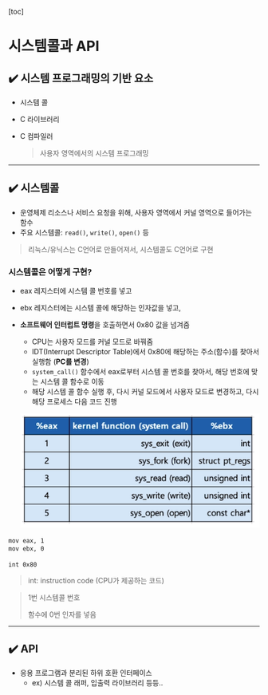 [toc]

# 시스템콜과 API

## :heavy_check_mark: 시스템 프로그래밍의 기반 요소

- 시스템 콜

- C 라이브러리

- C 컴파일러

  > 사용자 영역에서의 시스템 프로그래밍



<hr>

## :heavy_check_mark: 시스템콜


- 운영체제 리소스나 서비스 요청을 위해, 사용자 영역에서 커널 영역으로 들어가는 함수
- 주요 시스템콜: `read()`, `write()`, `open()` 등

> 리눅스/유닉스는 C언어로 만들어져서, 시스템콜도 C언어로 구현



### 시스템콜은 어떻게 구현?

- eax 레지스터에 시스템 콜 번호를 넣고

- ebx 레지스터에는 시스템 콜에 해당하는 인자값을 넣고,

- **소프트웨어 인터럽트 명령**을 호출하면서 0x80 값을 넘겨줌

  - CPU는 사용자 모드를 커널 모드로 바꿔줌
  - IDT(Interrupt Descriptor Table)에서 0x80에 해당하는 주소(함수)를 찾아서 실행함 (**PC를 변경**)
  - `system_call()` 함수에서 eax로부터 시스템 콜 번호를 찾아서, 해당 번호에 맞는 시스템 콜 함수로 이동
  - 해당 시스템 콜 함수 실행 후, 다시 커널 모드에서 사용자 모드로 변경하고, 다시 해당 프로세스 다음 코드 진행

  ![image-20210304232302450](assets/image-20210304232302450.png)

```
mov eax, 1
mov ebx, 0

int 0x80
```

> int: instruction code (CPU가 제공하는 코드)

> 1번 시스템콜 번호
>
> 함수에 0번 인자를 넣음





<hr>

## :heavy_check_mark: API


- 응용 프로그램과 분리된 하위 호환 인터페이스
  - ex) 시스템 콜 래퍼, 입출력 라이브러리 등등..

